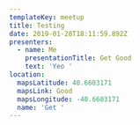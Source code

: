 ```yaml
---
templateKey: meetup
title: Testing
date: 2019-01-28T18:11:59.892Z
presenters:
  - name: Me
    presentationTitle: Get Good
    text: 'Yeo '
location:
  mapsLatitude: 40.6603171
  mapsLink: Good
  mapsLongitude: -40.6603171
  name: 'Get '
---
```



